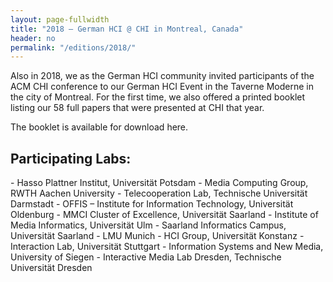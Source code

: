 ```yaml
---
layout: page-fullwidth
title: "2018 – German HCI @ CHI in Montreal, Canada"
header: no
permalink: "/editions/2018/"
---
```

Also in 2018, we as the German HCI community invited participants of the ACM CHI conference to our German HCI Event in the Taverne Moderne in the city of Montreal. For the first time, we also offered a printed booklet listing our 58 full papers that were presented at CHI that year.

The booklet is available for download here.

<h2 class="head-text"> Participating Labs: </h2>
- Hasso Plattner Institut, Universität Potsdam
- Media Computing Group, RWTH Aachen University
- Telecooperation Lab, Technische Universität Darmstadt
- OFFIS – Institute for Information Technology, Universität Oldenburg
- MMCI Cluster of Excellence, Universität Saarland
- Institute of Media Informatics, Universität Ulm
- Saarland Informatics Campus, Universität Saarland
- LMU Munich
- HCI Group, Universität Konstanz
- Interaction Lab, Universität Stuttgart
- Information Systems and New Media, University of Siegen
- Interactive Media Lab Dresden, Technische Universität Dresden